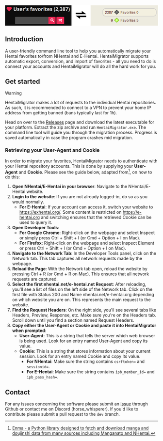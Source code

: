 <p align="center">
  <img src="https://github.com/HorseWhisperer69/HentaiMigrator/blob/main/assets/Banner.png">
</p>

## Introduction
A user-friendly command line tool to help you automatically migrate your Hentai favorites to/from NHentai and E-Hentai.
HentaiMigrator supports automatic export, conversion, and import of favorites -
all you need to do is connect your accounts and HentaiMigrator will do all the hard work for you.

## Get started
> [!WARNING]
> HentaiMigrator makes a lot of requests to the individual Hentai repositories.
> As such, it is recommended to connect to a VPN to prevent your home IP address from getting banned
> (bans typically last for 1h).

Head on over to the [Releases](https://github.com/HorseWhisperer69/HentaiMigrator/releases) page and download the latest executable for your platform.
Extract the zip archive and run `HentaiMigrator.exe`.
The command line tool will guide you through the migration process. Progress is saved automatically
in case the program crashes mid migration.

### Retrieving your User-Agent and Cookie
In order to migrate your favorites, HentaiMigrator needs to authenticate with
your Hentai repository accounts. This is done by supplying your **User-Agent**
and **Cookie**. Please see the guide below, adapted from[^1], on how to do this:

1. **Open NHentai/E-Hentai in your browser**: Navigate to the NHentai/E-Hentai website.
2. **Login to the website**: If you are not already logged-in, do so as you would normally.
      - **For E-Hentai**: If your account can access it, switch your website to https://exhentai.org/. Some content
        is restricted on https://e-hentai.org and switching ensures that the retrieved Cookie can be used to query it.
4. **Open Developer Tools**:
      - **For Google Chrome**: Right-click on the webpage and select Inspect or simply press Ctrl + Shift + I (or Cmd + Option + I on Mac).
      - **For Firefox**: Right-click on the webpage and select Inspect Element or press Ctrl + Shift + I (or Cmd + Option + I on Mac).
5. **Navigate to the Network Tab**: In the Developer Tools panel, click on the Network tab. This tab captures all network requests made by the webpage.
6. **Reload the Page**: With the Network tab open, reload the website by pressing Ctrl + R (or Cmd + R on Mac). This ensures that all network requests are captured.
7. **Select the first nhentai.net/e-hentai.net Request**: After reloading, you'll see a list of files on the left side of the Network tab.
   Click on the first file with Status 200 and Name nhentai.net/e-hentai.org depending on which website you are on. This represents the main request to the website.
8. **Find the Request Headers**: On the right side, you'll see several tabs like Headers, Preview, Response, etc. Make sure you're on the Headers tab. Scroll down until you find a section named Request Headers.
9. **Copy either the User-Agent or Cookie and paste it into HentaiMigrator when prompted**:
      - **User-Agent**: This is a string that tells the server which web browser is being used. Look for an entry named User-Agent and copy its value.
      - **Cookie**: This is a string that stores information about your current session. Look for an entry named Cookie and copy its value.
           - **For NHentai**: Make sure the string contains `csrftoken=` and `sessionid=`.
           - **For E-Hentai**: Make sure the string contains `ipb_member_id=` and `ipb_pass_hash=`.

## Contact
For any issues concerning the software please submit an [Issue](https://github.com/HorseWhisperer69/HentaiMigrator/issues) through Github or contact me on Discord (horse_whisperer).
If you'd like to contribute please submit a pull request to the `dev` branch.


[^1]: [Enma - a Python library designed to fetch and download manga and doujinshi data
from many sources including Manganato and NHentai.](https://github.com/AlexandreSenpai/Enma)
